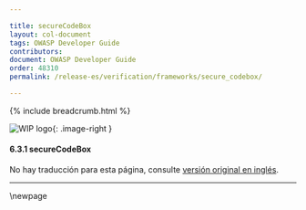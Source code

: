 ```yaml
---

title: secureCodeBox
layout: col-document
tags: OWASP Developer Guide
contributors:
document: OWASP Developer Guide
order: 48310
permalink: /release-es/verification/frameworks/secure_codebox/

---
```


{% include breadcrumb.html %}

<style type="text/css">
.image-right {
  height: 180px;
  display: block;
  margin-left: auto;
  margin-right: auto;
  float: right;
}
</style>

![WIP logo](../../../assets/images/dg_wip.png "Work in progress"){: .image-right }

#### 6.3.1 secureCodeBox

No hay traducción para esta página, consulte [versión original en inglés][release080301].

----

[release080301]: https://github.com/OWASP/www-project-developer-guide/blob/main/release/08-verification/03-frameworks/01-secure-codebox.md

\newpage
